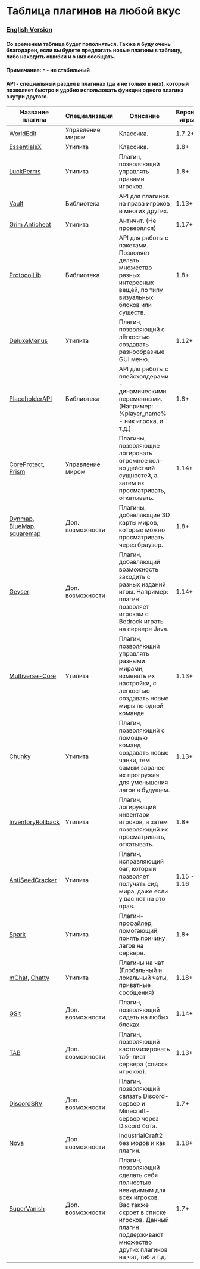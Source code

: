 # Таблица плагинов на любой вкус

### [English Version](https://github.com/bottleofench/minecraft-content-bestiary/blob/main/mods/plugins_en.md)

#### Со временем таблица будет пополняться. Также я буду очень благодарен, если вы будете предлагать новые плагины в таблицу, либо находить ошибки и о них сообщать.

#### Примечание: `*` - не стабильный

#### API - специальный раздел в плагинах (да и не только в них), который позволяет быстро и удобно использовать функции одного плагина внутри другого.

| Название плагина | Специализация | Описание | Версии игры |
| --- | --- | --- | --- |
| [WorldEdit](https://dev.bukkit.org/projects/worldedit) | Управление миром | Классика. | 1.7.2+ |
| [EssentialsX](https://www.spigotmc.org/resources/essentialsx.9089/)| Утилита | Классика. | 1.8+ |
| [LuckPerms](https://luckperms.net) | Утилита | Плагин, позволяющий управлять правами игроков. | 1.8+ |
| [Vault](https://www.spigotmc.org/resources/vault.34315/)| Библиотека | API для плагинов на права игроков и многих других. | 1.13+ |	
| [Grim Anticheat](https://www.spigotmc.org/resources/grim-anticheat.99923/)| Утилита | Античит. (Не проверялся) | 1.17+ |	
| [ProtocolLib](https://www.spigotmc.org/resources/protocollib.1997/) | Библиотека | API для работы с пакетами. Позволяет делать множество разных интересных вещей, по типу визуальных блоков или существ. | 1.8+ |
| [DeluxeMenus](https://www.spigotmc.org/resources/deluxemenus.11734/) | Утилита | Плагин, позволяющий с лёгкостью создавать разнообразные GUI меню. | 1.12+ |
| [PlaceholderAPI](https://www.spigotmc.org/resources/placeholderapi.6245/) | Библиотека | API для работы с плейсхолдерами - динамическими переменными. (Например: %player_name% - ник игрока, и т.д.) | 1.8+ |
| [CoreProtect](https://www.spigotmc.org/resources/coreprotect.8631/), [Prism](https://www.spigotmc.org/resources/prism.75166/) | Управление миром | Плагины, позволяющие логировать огромное кол-во действий сущностей, а затем их просматривать, откатывать. | 1.14+ |
| [Dynmap](https://dev.bukkit.org/projects/dynmap), [BlueMap](https://www.spigotmc.org/resources/bluemap.83557/), [squaremap](https://github.com/jpenilla/squaremap) | Доп. возможности | Плагины, добавляющие 3D карты миров, которые можно просматривать через браузер. | 1.8+ |
| [Geyser](https://geysermc.org) | Доп. возможности | Плагин, добавляющий возможность заходить с разных изданий игры. Например: плагин позволяет игрокам с Bedrock играть на сервере Java. | 1.14+ |
| [Multiverse-Core](https://www.spigotmc.org/resources/multiverse-core.390/) | Утилита | Плагин, позволяющий управлять разными мирами, изменять их настройки, с легкостью создавать новые миры по одной команде. | 1.13+ |
| [Chunky](https://www.spigotmc.org/resources/chunky.81534/) | Утилита | Плагин, позволяющий с помощью команд создавать новые чанки, тем самым заранее их прогружая для уменьшения лагов в будущем. | 1.13+ |
| [InventoryRollback](https://www.spigotmc.org/resources/inventory-rollback-plus-1-8-1-18-x.85811/) | Утилита | Плагин, логирующий инвентари игроков, а затем позволяющий их просматривать, откатывать. | 1.8+ |
| [AntiSeedCracker](https://www.spigotmc.org/resources/antiseedcracker-1-15-1-16-x.81495/) | Утилита | Плагин, исправляющий баг, который позволяет получать сид мира, даже если у вас нет на это прав. | 1.15 - 1.16 |
| [Spark](https://www.spigotmc.org/resources/spark.57242/) | Утилита | Плагин-профайлер, помогающий понять причину лагов на сервере. | 1.8+ |
| [mChat](https://github.com/bottleofench/mChat), [Chatty](https://www.spigotmc.org/resources/chatty-lightweight-universal-bukkit-chat-system-solution-1-5-2-1-18.59411/) | Утилита | Плагины на чат (Глобальный и локальный чаты, приватные сообщения) | 1.18+ |
| [GSit](https://www.spigotmc.org/resources/gsit-modern-sit-seat-and-chair-lay-and-crawl-plugin-1-14-x-1-18-x.62325/) | Доп. возможности | Плагин, позволяющий сидеть на любых блоках. | 1.14+ |
| [TAB](https://github.com/NEZNAMY/TAB) | Доп. возможности | Плагин, позволяющий кастомизировать таб-лист сервера (список игроков). | 1.13+ |
| [DiscordSRV](https://www.spigotmc.org/resources/discordsrv.18494/) | Доп. возможности | Плагин, позволяющий связать Discord-сервер и Minecraft-сервер через Discord бота. | 1.7+ |
| [Nova](https://www.spigotmc.org/resources/nova-✨-custom-blocks-✅-items-✅-guis-✅-modpack-like-fully-configurable.93648/) | Доп. возможности | IndustrialCraft2 без модов и как плагин. | 1.18+ |
| [SuperVanish](https://www.spigotmc.org/resources/supervanish-be-invisible.1331/) | Доп. возможности | Плагин, позволяющий сделать себя полностью невидимым для всех игроков. Вас также скроет в списке игроков. Данный плагин поддерживают множество других плагинов на чат, таб и т.д. | 1.7+ |